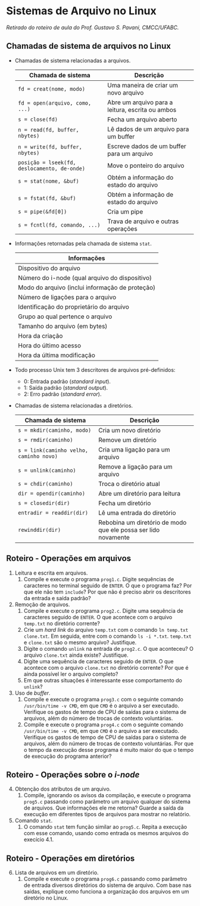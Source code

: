 # Sistemas de Arquivo no Linux
*Retirado do roteiro de aula do Prof. Gustavo S. Pavani, CMCC/UFABC.*

## Chamadas de sistema de arquivos no Linux

- Chamadas de sistema relacionadas a arquivos.

  | Chamada de sistema                           | Descrição                                        |
  | -------------------------------------------- | ------------------------------------------------ |
  | `fd = creat(nome, modo)`                     | Uma maneira de criar um novo arquivo             |
  | `fd = open(arquivo, como, ...)`              | Abre um arquivo para a leitura, escrita ou ambos |
  | `s = close(fd)`                              | Fecha um arquivo aberto                          |
  | `n = read(fd, buffer, nbytes)`               | Lê dados de um arquivo para um buffer            |
  | `n = write(fd, buffer, nbytes)`              | Escreve dados de um buffer para um arquivo       |
  | `posição = lseek(fd, deslocamento, de-onde)` | Move o ponteiro do arquivo                       |
  | `s = stat(nome, &buf)`                       | Obtém a informação do estado do arquivo          |
  | `s = fstat(fd, &buf)`                        | Obtém a informação de estado do arquivo          |
  | `s = pipe(&fd[0])`                           | Cria um pipe                                     |
  | `s = fcntl(fd, comando, ...)`                | Trava de arquivo e outras operações              |

- Informações retornadas pela chamada de sistema `stat`.

  | Informações                                     |
  | ----------------------------------------------- |
  | Dispositivo do arquivo                          |
  | Número do i-node (qual arquivo do dispositivo)  |
  | Modo do arquivo (inclui informação de proteção) |
  | Número de ligações para o arquivo               |
  | Identificação do proprietário do arquivo        |
  | Grupo ao qual pertence o arquivo                |
  | Tamanho do arquivo (em bytes)                   |
  | Hora da criação                                 |
  | Hora do último acesso                           |
  | Hora da última modificação                      |

- Todo processo Unix tem 3 descritores de arquivos pré-definidos:
  - 0: Entrada padrão (*standard input*).
  - 1: Saída padrão (*standard output*).
  - 2: Erro padrão (*standard error*).

- Chamadas de sistema relacionadas a diretórios.
  
  | Chamada de sistema                      | Descrição                                                      |
  | --------------------------------------- | -------------------------------------------------------------- |
  | `s = mkdir(caminho, modo)`              | Cria um novo diretório                                         |
  | `s = rmdir(caminho)`                    | Remove um diretório                                            |
  | `s = link(caminho velho, caminho novo)` | Cria uma ligação para um arquivo                               |
  | `s = unlink(caminho)`                   | Remove a ligação para um arquivo                               |
  | `s = chdir(caminho)`                    | Troca o diretório atual                                        |
  | `dir = opendir(caminho)`                | Abre um diretório para leitura                                 |
  | `s = closedir(dir)`                     | Fecha um diretório                                             |
  | `entradir = readdir(dir)`               | Lê uma entrada do diretório                                    |
  | `rewinddir(dir)`                        | Rebobina um diretório de modo que ele possa ser lido novamente |

## Roteiro - Operações em arquivos

1. Leitura e escrita em arquivos.
   1. Compile e execute o programa `prog1.c`. Digite sequências de
      caracteres no terminal seguido de `ENTER`. O que o programa
      faz? Por que ele não tem `include`? Por que não é preciso abrir
      os descritores da entrada e saída padrão?
2. Remoção de arquivos.
   1. Compile e execute o programa `prog2.c`. Digite uma sequência de
      caracteres seguido de `ENTER`. O que acontece com o arquivo
      `temp.txt` no diretório corrente?
   2. Crie um *hard link* do arquivo `temp.txt` com o comando
      `ln temp.txt clone.txt`. Em seguida, entre com o comando
      `ls -i *.txt`. `temp.txt` e `clone.txt` são o mesmo arquivo?
      Justifique.
   3. Digite o comando `unlink` na entrada de `prog2.c`. O que aconteceu?
      O arquivo `clone.txt` ainda existe? Justifique.
   4. Digite uma sequência de caracteres seguido de `ENTER`. O que
      acontece com o arquivo `clone.txt` no diretório corrente? Por que
      é ainda possível ler o arquivo completo?
   5. Em que outras situações é interessante esse comportamento do `unlink`?
3. Uso de *buffer*.
   1. Compile e execute o programa `prog3.c` com o seguinte comando
      `/usr/bin/time -v CMD`, em que `CMD` é o arquivo a ser executado.
      Verifique os gastos de tempo de CPU de saídas para o sistema de
      arquivos, além do número de trocas de contexto voluntárias.
   2. Compile e execute o programa `prog4.c` com o seguinte comando
      `/usr/bin/time -v CMD`, em que `CMD` é o arquivo a ser executado.
      Verifique os gastos de tempo de CPU de saídas para o sistema de
      arquivos, além do número de trocas de contexto voluntárias.
      Por que o tempo da execução desse programa é muito maior do que
      o tempo de execução do programa anterior?

## Roteiro - Operações sobre o *i-node*

4. Obtenção dos atributos de um arquivo.
   1. Compile, ignorando os avisos da compilação, e execute o programa
      `prog5.c` passando como parâmetro um arquivo qualquer do sistema
      de arquivos. Que informações ele me retorna? Guarde a saída da
      execução em diferentes tipos de arquivos para mostrar no relatório.
5. Comando `stat`.
   1. O comando `stat` tem função similar ao `prog5.c`. Repita a execução
      com esse comando, usando como entrada os mesmos arquivos do
      execício 4.1.

## Roteiro - Operações em diretórios

6. Lista de arquivos em um diretório.
   1. Compile e execute o programa `prog6.c` passando como parâmetro de
      entrada diversos diretórios do sistema de arquivo. Com base nas
      saídas, explique como funciona a organização dos arquivos em
      um diretório no Linux.
